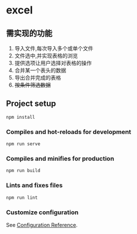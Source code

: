 # excel 
## 需实现的功能
1. 导入文件,每次导入多个或单个文件
2. 文件选中,并实现表格的浏览
3. 提供选项让用户选择对表格的操作
4. 合并某一个表头的数据
5. 导出合并完成的表格
6. ~~按条件筛选数据~~

## Project setup
```
npm install
```

### Compiles and hot-reloads for development
```
npm run serve
```

### Compiles and minifies for production
```
npm run build
```

### Lints and fixes files
```
npm run lint
```

### Customize configuration
See [Configuration Reference](https://cli.vuejs.org/config/).
